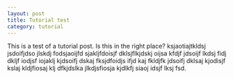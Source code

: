 ```yaml
---
layout: post
title: Tutorial test
category: tutorial
---
```


This is a test of a tutorial post. Is this in the right place? ksjaotiajtkldsj jsdoifjdso jlskdj fodsjaoijfd sjakljfdoisjf dklsjflkjdskj oijsa kfdjf jdsoijf lkdsj fidj dkljf iodjsf iojaklj kjdsoifj dskaj fksjdfoidjs ifjd kaj fkldjfk jdsoifj dklsaj kjodisjf kslaj kldjfiosaj klj dfkjdslka jlkdjsfiosja kjdlkfj siaoj idsjf lksj fsd.